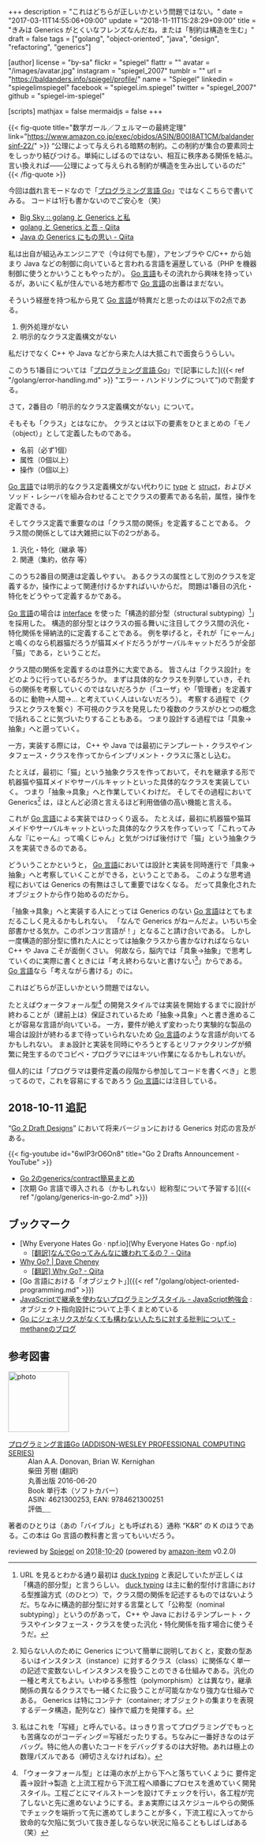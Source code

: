 +++
description = "これはどちらが正しいかという問題ではない。"
date = "2017-03-11T14:55:06+09:00"
update = "2018-11-11T15:28:29+09:00"
title = "きみは Generics がとくいなフレンズなんだね，または「制約は構造を生む」"
draft = false
tags = ["golang", "object-oriented", "java", "design", "refactoring", "generics"]

[author]
  license = "by-sa"
  flickr = "spiegel"
  flattr = ""
  avatar = "/images/avatar.jpg"
  instagram = "spiegel_2007"
  tumblr = ""
  url = "https://baldanders.info/spiegel/profile/"
  name = "Spiegel"
  linkedin = "spiegelimspiegel"
  facebook = "spiegel.im.spiegel"
  twitter = "spiegel_2007"
  github = "spiegel-im-spiegel"

[scripts]
  mathjax = false
  mermaidjs = false
+++

{{< fig-quote title="数学ガール／フェルマーの最終定理" link="https://www.amazon.co.jp/exec/obidos/ASIN/B00I8AT1CM/baldandersinf-22/" >}}
<q>公理によって与えられる暗黙の制約。この制約が集合の要素同士をしっかり結びつける。単純にしばるのではない、相互に秩序ある関係を結ぶ。言い換えれば――公理によって与えられる制約が構造を生み出しているのだ</q>
{{< /fig-quote >}}

今回は戯れ言モードなので「[プログラミング言語 Go](/golang/)」ではなくこちらで書いてみる。
コードは1行も書かないのでご安心を（笑）

- [Big Sky :: golang と Generics と私](http://mattn.kaoriya.net/software/lang/go/20170309201506.htm)
- [golang と Generics と吾 - Qiita](http://qiita.com/yuroyoro/items/6bf33f3cd4bb35469e0b)
- [Java の Generics にもの思い - Qiita](http://qiita.com/t2y/items/139c6a38173d7750ddfc)

私は出自が組込みエンジニアで（今は何でも屋），アセンブラや C/C++ から始まり Java などの制御に向いていると言われる言語を遍歴している（PHP を機器制御に使うとかいうこともやったが）。
[Go 言語]もその流れから興味を持っているが，あいにく私が住んでいる地方都市で [Go 言語]の出番はまだない。

そういう経歴を持つ私から見て [Go 言語]が特異だと思ったのは以下の2点である。

1. 例外処理がない
2. 明示的なクラス定義構文がない

私だけでなく C++ や Java などから来た人は大抵これで面食らうらしい。

このうち1番目については「[プログラミング言語 Go](/golang/)」で[記事にした]({{< ref "/golang/error-handling.md" >}} "エラー・ハンドリングについて")ので割愛する。

さて，2番目の「明示的なクラス定義構文がない」について。

そもそも「クラス」とはなにか。
クラスとは以下の要素をひとまとめの「モノ（object）」として定義したものである。

- 名前（必ず1個）
- 属性（0個以上）
- 操作（0個以上）

[Go 言語]では明示的なクラス定義構文がない代わりに [type] と [struct]，およびメソッド・レシーバを組み合わせることでクラスの要素である名前，属性，操作を定義できる。

そしてクラス定義で重要なのは「クラス間の関係」を定義することである。
クラス間の関係としては大雑把に以下の2つがある。

1. 汎化・特化（継承 等）
2. 関連（集約，依存 等）

このうち2番目の関連は定義しやすい。
あるクラスの属性として別のクラスを定義するか，操作によって関連付けるかすればいいからだ。
問題は1番目の汎化・特化をどうやって定義するかである。

[Go 言語]の場合は [interface] を使った「構造的部分型（structural subtyping）[^dt]」を採用した。
構造的部分型とはクラスの振る舞いに注目してクラス間の汎化・特化関係を帰納法的に定義することである。
例を挙げると，それが「にゃーん」と鳴くのなら机器猫だろうが猫耳メイドだろうがサーバルキャットだろうが全部「猫」である，ということだ。

[^dt]: URL を見るとわかる通り最初は [duck typing] と表記していたが正しくは「構造的部分型」と言うらしい。 [duck typing] は主に動的型付け言語における型推論方式（のひとつ）で，クラス間の関係を記述するものではないようだ。ちなみに構造的部分型に対する言葉として「公称型（nominal subtyping）」というのがあって， C++ や Java におけるテンプレート・クラスやインタフェース・クラスを使った汎化・特化関係を指す場合に使うそうだ。

クラス間の関係を定義するのは意外に大変である。
皆さんは「クラス設計」をどのように行っているだろうか。
まずは具体的なクラスを列挙していき，それらの関係を考察していくのではないだろうか（「ユーザ」や「管理者」を定義するのに 動物→人間→... と考えていく人はいないだろう）。
考察する過程で（クラスとクラスを繋ぐ）不可視のクラスを発見したり複数のクラスがひとつの概念で括れることに気づいたりすることもある。
つまり設計する過程では「具象→抽象」へと遡っていく。

一方，実装する際には， C++ や Java では最初にテンプレート・クラスやインタフェース・クラスを作ってからインプリメント・クラスに落とし込む。

たとえば，最初に「猫」という抽象クラスを作っておいて，それを継承する形で机器猫や猫耳メイドやサーバルキャットといった具体的なクラスを実装していく。
つまり「抽象→具象」へと作業していくわけだ。
そしてその過程において Generics[^g1] は，ほとんど必須と言えるほど利用価値の高い機能と言える。

[^g1]: 知らない人のために Generics について簡単に説明しておくと，変数の型あるいはインスタンス（instance）に対するクラス（class）に関係なく単一の記述で変数ないしインスタンスを扱うことのできる仕組みである。汎化の一種と考えてもよい。いわゆる多態性（polymorphism）とは異なり，継承関係の異なるクラスでも一緒くたに扱うことが可能なかなり強力な仕組みである。 Generics は特にコンテナ（container; オブジェクトの集まりを表現するデータ構造，配列など）操作で威力を発揮する。

これが [Go 言語]による実装ではひっくり返る。
たとえば，最初に机器猫や猫耳メイドやサーバルキャットといった具体的なクラスを作っていって「これってみんな『にゃーん』って鳴くじゃん」と気がつけば後付けで「猫」という抽象クラスを実装できるのである。

どういうことかというと， [Go 言語]においては設計と実装を同時進行で「具象→抽象」へと考察していくことができる，ということである。
このような思考過程においては Generics の有無はさして重要ではなくなる。
だって具象化されたオブジェクトから作り始めるのだから。

「抽象→具象」へと実装する人にとっては Generics のない [Go 言語]はとてもまだるこしく見えるかもしれない。
「なんで Generics がねーんだよ。いちいち全部書かせる気か。このポンコツ言語が！」となること請け合いである。
しかし一度構造的部分型に慣れた人にとっては抽象クラスから書かなければならない C++ や Java こそが面倒くさい。
何故なら，脳内では「具象→抽象」で思考していくのに実際に書くときには「考え終わらないと書けない[^cd1]」からである。
[Go 言語]なら「考えながら書ける」のに。

[^cd1]: 私はこれを「写経」と呼んでいる。はっきり言ってプログラミングでもっとも苦痛なのがコーディング＝写経だったりする。ちなみに一番好きなのはデバッグ。特に他人の書いたコードをデバッグするのは大好物。あれは極上の数理パズルである（締切さえなければね）。

これはどちらが正しいかという問題ではない。

たとえばウォータフォール型[^wf] の開発スタイルでは実装を開始するまでに設計が終わることが（建前上は）保証されているため「抽象→具象」へと書き進めることが容易な言語が向いている。
一方，要件が絶えず変わったり実験的な製品の場合は設計が終わるまで待っていられないため [Go 言語]のような言語が向いてるかもしれない。
まぁ設計と実装を同時にやろうとするとリファクタリングが頻繁に発生するのでコピペ・プログラマにはキツい作業になるかもしれないが。

[^wf]: 「ウォータフォール型」とは滝の水が上から下へと落ちていくように 要件定義→設計→製造 と上流工程から下流工程へ順番にプロセスを進めていく開発スタイル。工程ごとにマイルストーンを設けてチェックを行い，各工程が完了しないと先に進めないようにする。まぁ実際にはスケジュールやらの関係でチェックを端折って先に進めてしまうことが多く，下流工程に入ってから致命的な欠陥に気づいて抜き差しならない状況に陥ることもしばしばある（笑）

個人的には「プログラマは要件定義の段階から参加してコードを書くべき」と思ってるので，これを容易にするであろう [Go 言語]には注目している。

## 2018-10-11 追記

“[Go 2 Draft Designs](https://blog.golang.org/go2draft)” において将来バージョンにおける Generics 対応の言及がある。

{{< fig-youtube id="6wIP3rO6On8" title="Go 2 Drafts Announcement - YouTube" >}}

- [Go 2のgenerics/contract簡易まとめ](https://qiita.com/lufia/items/242d25e8c93d88e22a2e)
- [次期 Go 言語で導入される（かもしれない）総称型について予習する]({{< ref "/golang/generics-in-go-2.md" >}})

## ブックマーク

- [Why Everyone Hates Go · npf.io](Why Everyone Hates Go · npf.io)
    - [[翻訳]なんでGoってみんなに嫌われてるの？ - Qiita](http://qiita.com/hirokidaichi/items/adccebb41f77eaa6132f)
- [Why Go? | Dave Cheney](https://dave.cheney.net/2017/03/20/why-go)
    - [[翻訳] Why Go? - Qiita](http://qiita.com/methane/items/b627f20457873a504638)
- [Go 言語における「オブジェクト」]({{< ref "/golang/object-oriented-programming.md" >}})
- [JavaScriptで継承を使わないプログラミングスタイル - JavaScript勉強会](http://jsstudy.hatenablog.com/entry/2017/03/29/214931) : オブジェクト指向設計について上手くまとめている
- [Go にジェネリクスがなくても構わない人たちに対する批判について - methaneのブログ](http://methane.hatenablog.jp/entry/2017/09/19/Go_%E3%81%AB%E3%82%B8%E3%82%A7%E3%83%8D%E3%83%AA%E3%82%AF%E3%82%B9%E3%81%8C%E3%81%AA%E3%81%8F%E3%81%A6%E3%82%82%E6%A7%8B%E3%82%8F%E3%81%AA%E3%81%84%E4%BA%BA%E3%81%9F%E3%81%A1%E3%81%AB%E5%AF%BE%E3%81%99)

[Go 言語]: https://golang.org/ "The Go Programming Language"
[struct]: https://golang.org/ref/spec#Struct_types "Struct types"
[type]: https://golang.org/ref/spec#Properties_of_types_and_values "Properties of types and values"
[interface]: https://golang.org/ref/spec#Interface_types "Interface types"
[duck typing]: https://en.wikipedia.org/wiki/Duck_typing "Duck typing - Wikipedia"
[duck test]: https://en.wikipedia.org/wiki/Duck_test "Duck test - Wikipedia"

## 参考図書

<div class="hreview">
  <div class="photo"><a class="item url" href="https://www.amazon.co.jp/%E3%83%97%E3%83%AD%E3%82%B0%E3%83%A9%E3%83%9F%E3%83%B3%E3%82%B0%E8%A8%80%E8%AA%9EGo-ADDISON-WESLEY-PROFESSIONAL-COMPUTING-Donovan/dp/4621300253?SubscriptionId=AKIAJYVUJ3DMTLAECTHA&tag=baldandersinf-22&linkCode=xm2&camp=2025&creative=165953&creativeASIN=4621300253"><img src="https://images-fe.ssl-images-amazon.com/images/I/41meaSLNFfL._SL160_.jpg" width="123" alt="photo"></a></div>
  <dl class="fn">
    <dt><a href="https://www.amazon.co.jp/%E3%83%97%E3%83%AD%E3%82%B0%E3%83%A9%E3%83%9F%E3%83%B3%E3%82%B0%E8%A8%80%E8%AA%9EGo-ADDISON-WESLEY-PROFESSIONAL-COMPUTING-Donovan/dp/4621300253?SubscriptionId=AKIAJYVUJ3DMTLAECTHA&tag=baldandersinf-22&linkCode=xm2&camp=2025&creative=165953&creativeASIN=4621300253">プログラミング言語Go (ADDISON-WESLEY PROFESSIONAL COMPUTING SERIES)</a></dt>
	<dd>Alan A.A. Donovan, Brian W. Kernighan</dd>
	<dd>柴田 芳樹 (翻訳)</dd>
    <dd>丸善出版 2016-06-20</dd>
    <dd>Book 単行本（ソフトカバー）</dd>
    <dd>ASIN: 4621300253, EAN: 9784621300251</dd>
    <dd>評価<abbr class="rating fa-sm" title="5">&nbsp;<i class="fas fa-star"></i>&nbsp;<i class="fas fa-star"></i>&nbsp;<i class="fas fa-star"></i>&nbsp;<i class="fas fa-star"></i>&nbsp;<i class="fas fa-star"></i></abbr></dd>
  </dl>
  <p class="description">著者のひとりは（あの「バイブル」とも呼ばれる）通称 “K&amp;R” の K のほうである。この本は Go 言語の教科書と言ってもいいだろう。</p>
  <p class="powered-by" >reviewed by <a href='#maker' class='reviewer'>Spiegel</a> on <abbr class="dtreviewed" title="2018-10-20">2018-10-20</abbr> (powered by <a href="https://github.com/spiegel-im-spiegel/amazon-item" >amazon-item</a> v0.2.0)</p>
</div>
